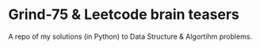 # Grind-75 & Leetcode brain teasers
 A repo of my solutions (in Python) to Data Structure & Algortihm problems.
